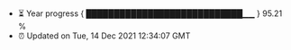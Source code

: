 - ⏳ Year progress { ████████████████████████████▁▁ } 95.21 %
- ⏰ Updated on Tue, 14 Dec 2021 12:34:07 GMT

